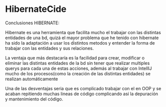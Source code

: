 # HibernateCide

Conclusiones HIBERNATE:

Hibernate es una herramienta que facilita mucho el trabajar con las distintas entidades de una bd, quizá el mayor problema que he tenido con hibernate ha sido la adaptación a usar los distintos metodos y entender la forma de trabajar con las entidades y sus relaciones.

La ventaja que más destacaría es la facilidad para crear, modificar o eliminar las distintas entidades de la bd sin tener que realizar multiples querys para cada una de estas acciones, además al trabajar con IntellIJ mucho de los procesos(como la creación de las distintas entidades) se realizan automáticamente

Una de las desventajas seria que es complicado trabajar con el en OOP y se acaban repitiendo muchas lineas de código complicando así la depuración y mantenimiento del código.
